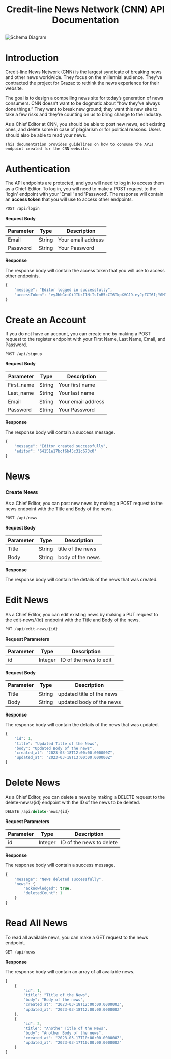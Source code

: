 <h1><p align="center">Credit-line News Network (CNN) API Documentation</p></h1>

![Schema Diagram](https://res.cloudinary.com/drd06lih3/image/upload/v1679144772/Screenshot_2023-03-17_at_9.19.11_AM_rbp9cx.png)

<h1>Introduction</h1> 

Credit-line News Network (CNN) is the largest syndicate of breaking news and other news worldwide. They focus on the millennial audience. They’ve contracted the project for Grazac to rethink the news experience for their website.

The goal is to design a compelling news site for today’s generation of news consumers. CNN doesn’t want to be dogmatic about “how they’ve always done things.” They want to break new ground; they want this new site to take a few risks and they’re counting on us to bring change to the industry.

As a Chief Editor at CNN, you should be able to post new news, edit existing ones, and delete some in case of plagiarism or for political reasons. Users should also be able to read your news.

    This documentation provides guidelines on how to consume the APIs endpoint created for the CNN website.

<h1>Authentication</h1>

The API endpoints are protected, and you will need to log in to access them as a Chief-Editor. To log in, you will need to make a POST request to the 'login' endpoint with your 'Email' and 'Password'. The response will contain an **access token** that you will use to access other endpoints.

``` javascript
POST /api/login
```

**Request Body**

Parameter    | Type          | Description
------------ | ------------- | ------------
Email        | String        | Your email address
Password     | String        | Your Password

**Response**

The response body will contain the access token that you will use to access other endpoints.

``` javascript
{
    "message": "Editor logged in successfully",
    "accessToken": "eyJhbGciOiJIUzI1NiIsInR5cCI6IkpXVCJ9.eyJpZCI6IjY0MTUxZGRiNTQ0ZmYxZTczZTgwMDM0ZCIsImVtYWlsIjoib2hpbWFpOTdAZ21haWwuY29tIiwiaWF0IjoxNjc5MTA5NzM5LCJleHAiOjE2NzkxMTAzMzl9.MSAhUbgAmHKpfCnjW48mUq2LFpsOrYAophMlST2T2sc"
}
```

<h1>Create an Account</h1>

If you do not have an account, you can create one by making a POST request to the register endpoint with your First Name, Last Name, Email, and Password.

``` javascript
POST /api/signup
```

**Request Body**

Parameter    | Type          | Description
------------ | ------------- | ------------
First_name   | String        | Your first name
Last_name    | String        | Your last name
Email        | String        | Your email address
Password     | String        | Your Password

**Response**

The response body will contain a success message.

``` javascript
{
    "message": "Editor created successfully",
    "editor": "64151e17bcf6b45c31c673c0"
}
```

<h1>News</h1>

<h3>Create News</h3>

As a Chief Editor, you can post new news by making a POST request to the news endpoint with the Title and Body of the news.

``` javascript
POST /api/news
```

**Request Body**

Parameter    | Type          | Description
------------ | ------------- | ------------
Title        | String        | title of the news
Body         | String        | body of the news

**Response**

The response body will contain the details of the news that was created.


<h1>Edit News</h1>

As a Chief Editor, you can edit existing news by making a PUT request to the edit-news/{id} endpoint with the Title and Body of the news.

``` javascript
PUT /api/edit-news/{id}
```

**Request Parameters**

Parameter    | Type          | Description
------------ | ------------- | ------------
id           | Integer       | ID of the news to edit

**Request Body**

Parameter    | Type          | Description
------------ | ------------- | ------------
Title        | String        | updated title of the news
Body         | String        | updated body of the news

**Response**

The response body will contain the details of the news that was updated.

``` javascript
{
    "id": 1,
    "title": "Updated Title of the News",
    "body": "Updated Body of the news",
    "created_at": "2023-03-18T12:00:00.000000Z",
    "updated_at": "2023-03-18T13:00:00.000000Z"
}
```

<h1>Delete News</h1>

As a Chief Editor, you can delete a news by making a DELETE request to the delete-news/{id} endpoint with the ID of the news to be deleted.

``` javascript
DELETE /api/delete-news/{id}
```

**Request Parameters**

Parameter    | Type          | Description
------------ | ------------- | ------------
id           | Integer       | ID of the news to delete

**Response**

The response body will contain a success message.

``` javascript
{
    "message": "News deleted successfully",
    "news": {
        "acknowledged": true,
        "deletedCount": 1
    }
}
```

<h1>Read All News</h1>

To read all available news, you can make a GET request to the news endpoint.

``` javascript
GET /api/news
```

**Response**

The response body will contain an array of all available news.

``` javascript
[
    {
        "id": 1,
        "title": "Title of the News",
        "body": "Body of the news",
        "created_at": "2023-03-18T12:00:00.000000Z",
        "updated_at": "2023-03-18T12:00:00.000000Z"
    },
    {
        "id": 2,
        "title": "Another Title of the News",
        "body": "Another Body of the news",
        "created_at": "2023-03-17T10:00:00.000000Z",
        "updated_at": "2023-03-17T10:00:00.000000Z"
    }
]
```
